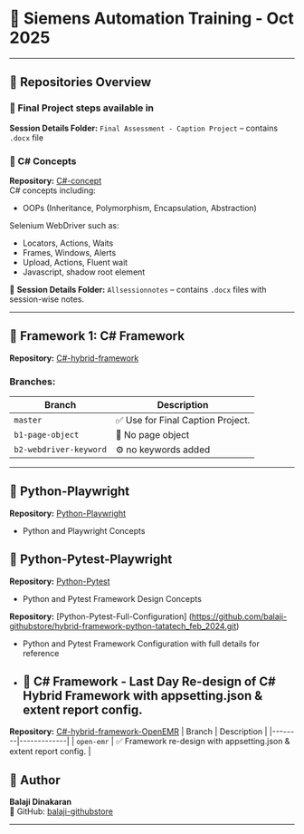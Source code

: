 ﻿# 📘 Siemens Automation Training - Oct 2025
---

## 📂 Repositories Overview

### 🔹 Final Project steps available in  
**Session Details Folder:**  `Final Assessment - Caption Project` – contains `.docx` file

### 🔹 C# Concepts  
**Repository:** [C#-concept](https://github.com/balaji-githubstore/csharp-selenium-siemens-oct-2025.git)  
C# concepts including:
- OOPs (Inheritance, Polymorphism, Encapsulation, Abstraction)

Selenium WebDriver such as:
- Locators, Actions, Waits
- Frames, Windows, Alerts
- Upload, Actions, Fluent wait
- Javascript, shadow root element

📁 **Session Details Folder:** `Allsessionnotes` – contains `.docx` files with session-wise notes.

---

## 🧪 Framework 1: C# Framework  
**Repository:** [C#-hybrid-framework](https://github.com/balaji-githubstore/csharp-hybrid-framework-siemens-oct-2025.git)
### Branches:

| Branch | Description |
|--------|-------------|
| `master` | ✅ Use for Final Caption Project. |
| `b1-page-object` | 🧪 No page object |
| `b2-webdriver-keyword` | ⚙️ no keywords added |

---

## 🧪 Python-Playwright
**Repository:** [Python-Playwright](https://github.com/balaji-githubstore/python-playwright-siemens-oct-2025.git)
- Python and Playwright Concepts  


## 🧪 Python-Pytest-Playwright
**Repository:** [Python-Pytest](https://github.com/balaji-githubstore/python-pytest-siemens-oct-2025.git)
- Python and Pytest Framework Design Concepts  

**Repository:** [Python-Pytest-Full-Configuration] (https://github.com/balaji-githubstore/hybrid-framework-python-tatatech_feb_2024.git)
- Python and Pytest Framework Configuration with full details for reference  


- ## 🧪 C# Framework - Last Day Re-design of C# Hybrid Framework with appsetting.json & extent report config.
**Repository:** [C#-hybrid-framework-OpenEMR](https://github.com/balaji-githubstore/csharp-hybrid-framework2-siemens-oct-2025.git)
| Branch | Description |
|--------|-------------|
| `open-emr` | ✅ Framework re-design with appsetting.json & extent report config. |

## 👤 Author

**Balaji Dinakaran**  
🔗 GitHub: [balaji-githubstore](https://github.com/balaji-githubstore)

---
